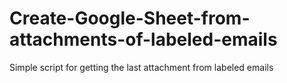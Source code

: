 # Create-Google-Sheet-from-attachments-of-labeled-emails
Simple script for getting the last attachment from labeled emails
